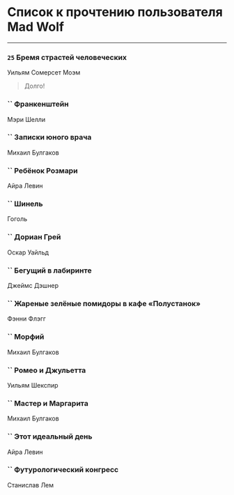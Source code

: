 # Список к прочтению пользователя Mad Wolf
---

### `25` Бремя страстей человеческих
Уильям Сомерсет Моэм
> Долго!

### `` Франкенштейн
Мэри Шелли

### `` Записки юного врача
Михаил Булгаков

### `` Ребёнок Розмари
Айра Левин

### `` Шинель
Гоголь

### `` Дориан Грей
Оскар Уайльд

### `` Бегущий в лабиринте
Джеймс Дэшнер

### `` Жареные зелёные помидоры в кафе «Полустанок»
Фэнни Флэгг

### `` Морфий
Михаил Булгаков

### `` Ромео и Джульетта
Уильям Шекспир

### `` Мастер и Маргарита
Михаил Булгаков

### `` Этот идеальный день
Айра Левин

### `` Футурологический конгресс
Станислав Лем

